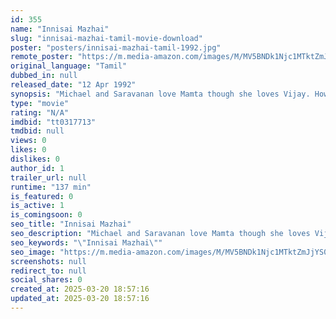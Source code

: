 ```yaml
---
id: 355
name: "Innisai Mazhai"
slug: "innisai-mazhai-tamil-movie-download"
poster: "posters/innisai-mazhai-tamil-1992.jpg"
remote_poster: "https://m.media-amazon.com/images/M/MV5BNDk1Njc1MTktZmJjYS00NTdkLTlmYzYtZTQ2MjQyMzJiZmQxXkEyXkFqcGdeQXVyMTEzNzg0Mjkx._V1_SX300.jpg"
original_language: "Tamil"
dubbed_in: null
released_date: "12 Apr 1992"
synopsis: "Michael and Saravanan love Mamta though she loves Vijay. However, Vijay, who is brought up by a single father, hates the idea of love and rejects Mamta."
type: "movie"
rating: "N/A"
imdbid: "tt0317713"
tmdbid: null
views: 0
likes: 0
dislikes: 0
author_id: 1
trailer_url: null
runtime: "137 min"
is_featured: 0
is_active: 1
is_comingsoon: 0
seo_title: "Innisai Mazhai"
seo_description: "Michael and Saravanan love Mamta though she loves Vijay. However, Vijay, who is brought up by a single father, hates the idea of love and rejects Mamta."
seo_keywords: "\"Innisai Mazhai\""
seo_image: "https://m.media-amazon.com/images/M/MV5BNDk1Njc1MTktZmJjYS00NTdkLTlmYzYtZTQ2MjQyMzJiZmQxXkEyXkFqcGdeQXVyMTEzNzg0Mjkx._V1_SX300.jpg"
screenshots: null
redirect_to: null
social_shares: 0
created_at: 2025-03-20 18:57:16
updated_at: 2025-03-20 18:57:16
---
```


